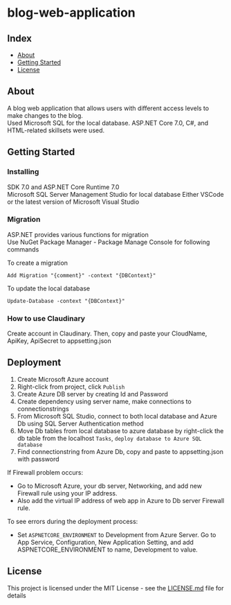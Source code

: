 # blog-web-application

## Index
  
  - [About](#About) 
  - [Getting Started](#getting-started)
  - [License](#license)

## About  

A blog web application that allows users with different access levels to make changes to the blog.  
Used Microsoft SQL for the local database. ASP.NET Core 7.0, C#, and HTML-related skillsets were used.  

## Getting Started

### Installing

SDK 7.0 and ASP.NET Core Runtime 7.0  
Microsoft SQL Server Management Studio for local database
Either VSCode or the latest version of Microsoft Visual Studio

### Migration

ASP.NET provides various functions for migration  
Use NuGet Package Manager - Package Manage Console for following commands

To create a migration  
```
Add Migration "{comment}" -context "{DBContext}"
```

To update the local database  
```
Update-Database -context "{DBContext}"
```

### How to use Claudinary

Create account in Claudinary. Then, copy and paste your CloudName, ApiKey, ApiSecret to appsetting.json  

## Deployment  

1. Create Microsoft Azure account
2. Right-click from project, click `Publish`
3. Create Azure DB server by creating Id and Password
4. Create dependency using server name, make connections to connectionstrings
5. From Microsoft SQL Studio, connect to both local database and Azure Db using SQL Server Authentication method
6. Move Db tables from local database to azure database by right-click the db table from the localhost `Tasks`, `deploy database to Azure SQL database`  
7. Find connectionstring from Azure Db, copy and paste to appsetting.json with password

If Firewall problem occurs:
*  Go to Microsoft Azure, your db server, Networking, and add new Firewall rule using your IP address.
*  Also add the virtual IP address of web app in Azure to Db server Firewall rule.  

To see errors during the deployment process:
* Set `ASPNETCORE_ENVIRONMENT` to Development from Azure Server. Go to App Service, Configuration, New Application Setting, and add ASPNETCORE_ENVIRONMENT to name, Development to value.

## License

This project is licensed under the MIT License - see the [LICENSE.md](LICENSE.md) file for details
